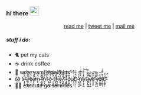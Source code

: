### hi there <img src="https://media.giphy.com/media/hvRJCLFzcasrR4ia7z/giphy.gif" height="25px">

<p align="center">
  <a href="https://polarsquad.com/blog/from-a-developer-to-infrastructure-expert-the-story-of-toby-archer">read me</a>  |  <a href="https://links.tobbbl.es/twitter">tweet me</a>  |  <a href="mailto:hi@tobbble.es">mail me</a>  
</p>


##### stuff i do:
- 🐈 pet my cats
- ☕️ drink coffee
- 🤖 write yaml manifests
- 😱 §̷͎͓̥̬̱͐̂̋͆̐¢̶̻͔̰̲̤̍̊͑̌̏r̵̢̥̠͚̮̉̔̏̓̕ề̴̡͙̮̣͎́̓̉͠ḁ̵̢̠̬͎̊̄̾͌̚̕ḿ̴͙̥̫͉̦̂́̏̀ ̷̨̪͙͙̜̒̅̇̎̚ï̴̛̛͔̣̤̮͍̃̔̔ñ̷̫͈͎̮̳̽̌̔͝͝†̴͙̟̠̩̀̀͆̈͜͝ð̵̧͚̮̣́̉̍̃͝ͅ ̷̜̗̝̫͙̈́̃͆͂͒†̸̪̟̮̮͉̂̓̀̔̚h̴̛͙̣̹̯̳̀͑̈̋ê̴͖̱̹͙͇̽͆͛͌̆ ̸͓̝͇͙͍͌̆͊̈́́¢̵̖̰̻̺̺͒̌̈̔͆l̷͎͓͓̱̭̐̀̉͒͘ð̸̢̫̪͙͌̈͗͠͝ͅµ̸̨̖̤̘͎̊͑̔̃̓Ð̵̯̮̘͎̣́͒́̐̍ ̷̧͈͖̠̫̔̓͒̂͝ñ̸͓̦̮̮̪͒́̑̿́å̷̟̹͓͓̺̽̾̏͋͝†̴̨͓̩̯̫̈́̐̀̏̿ï̴̢̡̫͎͖̑̍̈̚͝v̸̤͎͕͉͖̓̏͆͛͑ệ̶̛͍̠̼͕͆̈͌͠ ̵̹͖̗̜̙̓̎̅̐̊v̶̡̹͚̞͓̾͆̊̐̕ð̸̢̼̲͚̮̀̑̇̃͘ï̷̟̤̳͈͉͗͌̿̾̇Ð̴̧̧̛̛̳̙̣́̀͝
- 👨‍💻 execute go services
